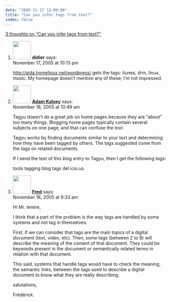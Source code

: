 ```yaml
---
date: "2005-11-17 12:00:00"
title: "Can you infer tags from text?"
index: false
---
```


[3 thoughts on &ldquo;Can you infer tags from text?&rdquo;](/lemire/blog/2005/11-17-can-you-infer-tags-from-text)

<ol class="comment-list">
<li id="comment-3301" class="comment even thread-even depth-1">
<div class="comment-author vcard">
<img alt src="https://secure.gravatar.com/avatar/8909b685c00f95f7fbe91b7437c507e5?s=56&#038;d=mm&#038;r=g" srcset="https://secure.gravatar.com/avatar/8909b685c00f95f7fbe91b7437c507e5?s=112&#038;d=mm&#038;r=g 2x" class="avatar avatar-56 photo" height="56" width="56" decoding="async" /> <b class="fn">didier</b> <span class="says">says:</span> </div>
<div class="comment-metadata"><time datetime="2005-11-17T22:13:14+00:00">November 17, 2005 at 10:13 pm</time></a> </div>
<div class="comment-content">
<p><a href="http://aida.homelinux.net/wordpress/" rel="nofollow ugc">http://aida.homelinux.net/wordpress/</a> gets the tags: itunes, drm, linux, music. My homepage doesn&rsquo;t mention any of these; I&rsquo;m not impressed.</p>
</div>
</li>
<li id="comment-3304" class="comment odd alt thread-odd thread-alt depth-1">
<div class="comment-author vcard">
<img alt src="https://secure.gravatar.com/avatar/123dbc14e1a7aad8b40733358a764aba?s=56&#038;d=mm&#038;r=g" srcset="https://secure.gravatar.com/avatar/123dbc14e1a7aad8b40733358a764aba?s=112&#038;d=mm&#038;r=g 2x" class="avatar avatar-56 photo" height="56" width="56" decoding="async" /> <b class="fn"><a href="http://kalsey.com/blog/" class="url" rel="ugc external nofollow">Adam Kalsey</a></b> <span class="says">says:</span> </div>
<div class="comment-metadata"><time datetime="2005-11-18T10:49:33+00:00">November 18, 2005 at 10:49 am</time></a> </div>
<div class="comment-content">
<p>Tagyu doesn&rsquo;t do a great job on home pages because they are &ldquo;about&rdquo; too many things. Blogging home pages typically contain several subjects on one page, and that can confuse the tool.</p>
<p>Tagyu works by finding documents similar to your text and determining how they have been tagged by others. The tags suggested come from the tags on related documents.</p>
<p>If I send the text of this blog entry to Tagyu, then I get the following tags:</p>
<p>tools tagging blog tags del.icio.us</p>
</div>
</li>
<li id="comment-3303" class="comment even thread-even depth-1">
<div class="comment-author vcard">
<img alt src="https://secure.gravatar.com/avatar/9782d95ba1892b26a8fb1c75fc88c725?s=56&#038;d=mm&#038;r=g" srcset="https://secure.gravatar.com/avatar/9782d95ba1892b26a8fb1c75fc88c725?s=112&#038;d=mm&#038;r=g 2x" class="avatar avatar-56 photo" height="56" width="56" loading="lazy" decoding="async" /> <b class="fn"><a href="http://fgiasson.com/blog/" class="url" rel="ugc external nofollow">Fred</a></b> <span class="says">says:</span> </div>
<div class="comment-metadata"><time datetime="2005-11-18T09:33:30+00:00">November 18, 2005 at 9:33 am</time></a> </div>
<div class="comment-content">
<p>Hi Mr. lemire,</p>
<p>I think that a part of the problem is the way tags are handled by some systems and not tag in themselves.</p>
<p>First, if we can consider that tags are the main topics of a digital document (text, video, etc). Then, some tags (between 2 to 8) will describe the meaning of the content of that document. They could be keywords present in the document or semantically related terms in relation with that document.</p>
<p>This said, systems that handle tags would have to check the meaning, the semantic links, between the tags used to describe a digital document to know what they are really describing.</p>
<p>salutations,</p>
<p>Frédérick.</p>
</div>
</li>
</ol>
